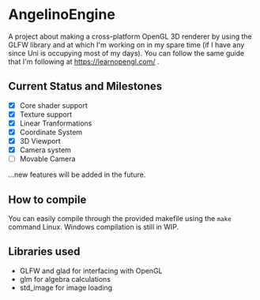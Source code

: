 # AngelinoEngine

A project about making a cross-platform OpenGL 3D renderer by using the GLFW library and at which I'm working on in my spare time (if I have any since Uni is occupying most of my days).
You can follow the same guide that I'm following at https://learnopengl.com/ .


## Current Status and Milestones 

- [x] Core shader support
- [x] Texture support
- [x] Linear Tranformations
- [x] Coordinate System
- [x] 3D Viewport
- [x] Camera system
- [ ] Movable Camera

...new features will be added in the future.

## How to compile

You can easily compile through the provided makefile using the ```make``` command Linux.
Windows compilation is still in WIP.

## Libraries used

- GLFW and glad for interfacing with OpenGL
- glm for algebra calculations
- std_image for image loading